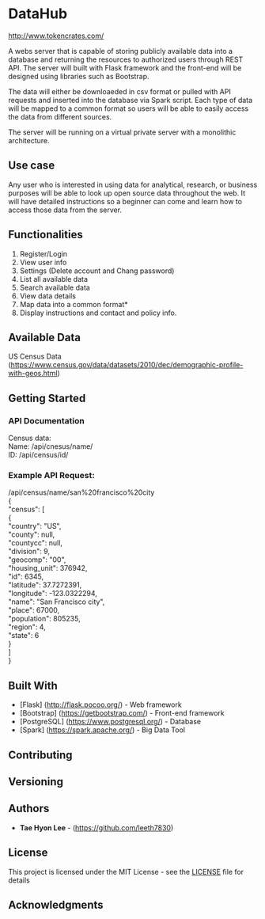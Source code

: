# DataHub
http://www.tokencrates.com/

A webs server that is capable of storing publicly available data into a database and returning the resources to authorized users through REST API. The server will built with Flask framework and the front-end will be designed using libraries such as Bootstrap. 

The data will either be downloaeded in csv format or pulled with API requests and inserted into the database via Spark script. Each type of data will be mapped to a common format so users will be able to easily access the data from different sources. 

The server will be running on a virtual private server with a monolithic architecture.

## Use case

Any user who is interested in using data for analytical, research, or business purposes will be able to look up open source data throughout the web. It will have detailed instructions so a beginner can come and learn how to access those data from the server. 

## Functionalities

1. Register/Login
2. View user info
3. Settings (Delete account and Chang password)
3. List all available data
4. Search available data
5. View data details
6. Map data into a common format*
7. Display instructions and contact and policy info.

## Available Data

US Census Data (https://www.census.gov/data/datasets/2010/dec/demographic-profile-with-geos.html)

## Getting Started

### API Documentation  
Census data:  
Name: /api/cnesus/name/  
ID: /api/census/id/ 

### Example API Request: 

/api/census/name/san%20francisco%20city  
{  
  "census": [  
    {  
      "country": "US",   
      "county": null,   
      "countycc": null,  
      "division": 9,  
      "geocomp": "00",  
      "housing_unit": 376942,  
      "id": 6345,  
      "latitude": 37.7272391,  
      "longitude": -123.0322294,  
      "name": "San Francisco city",  
      "place": 67000,  
      "population": 805235,  
      "region": 4,  
      "state": 6  
    }  
  ]  
}  

## Built With

* [Flask] (http://flask.pocoo.org/) - Web framework
* [Bootstrap] (https://getbootstrap.com/) - Front-end framework
* [PostgreSQL] (https://www.postgresql.org/) - Database
* [Spark] (https://spark.apache.org/) - Big Data Tool

## Contributing

## Versioning

## Authors

* **Tae Hyon Lee** - (https://github.com/leeth7830)

## License

This project is licensed under the MIT License - see the [LICENSE](LICENSE) file for details

## Acknowledgments
